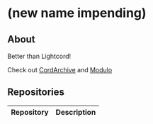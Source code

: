 # (new name impending)
## About
Better than Lightcord!

Check out [CordArchive](https://github.com/cordarchive) and [Modulo](https://github.com/modulocord)

## Repositories
| Repository | Description |
| :--- | :--- |
